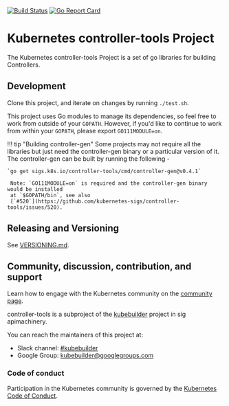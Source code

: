 [![Build Status](https://travis-ci.org/kubernetes-sigs/controller-tools.svg?branch=master)](https://travis-ci.org/kubernetes-sigs/controller-tools "Travis")
[![Go Report Card](https://goreportcard.com/badge/sigs.k8s.io/controller-tools)](https://goreportcard.com/report/sigs.k8s.io/controller-tools)

# Kubernetes controller-tools Project

The Kubernetes controller-tools Project is a set of go libraries for building Controllers.

## Development

Clone this project, and iterate on changes by running `./test.sh`.

This project uses Go modules to manage its dependencies, so feel free to work from outside
of your `GOPATH`. However, if you'd like to continue to work from within your `GOPATH`, please
export `GO111MODULE=on`.

!!! tip "Building controller-gen"
    Some projects may not require all the libraries but just need the controller-gen binary
    or a particular version of it.
    The controller-gen can be built by running the following -

    `go get sigs.k8s.io/controller-tools/cmd/controller-gen@v0.4.1`

     Note: `GO111MODULE=on` is required and the controller-gen binary would be installed
     at `$GOPATH/bin`, see also
     [`#520`](https://github.com/kubernetes-sigs/controller-tools/issues/520).


## Releasing and Versioning

See [VERSIONING.md](VERSIONING.md).

## Community, discussion, contribution, and support

Learn how to engage with the Kubernetes community on the [community page](http://kubernetes.io/community/).

controller-tools is a subproject of the [kubebuilder](https://sigs.k8s.io/kubebuilder) project
in sig apimachinery.

You can reach the maintainers of this project at:

- Slack channel: [#kubebuilder](http://slack.k8s.io/#kubebuilder)
- Google Group: [kubebuilder@googlegroups.com](https://groups.google.com/forum/#!forum/kubebuilder)

### Code of conduct

Participation in the Kubernetes community is governed by the [Kubernetes Code of Conduct](code-of-conduct.md).
